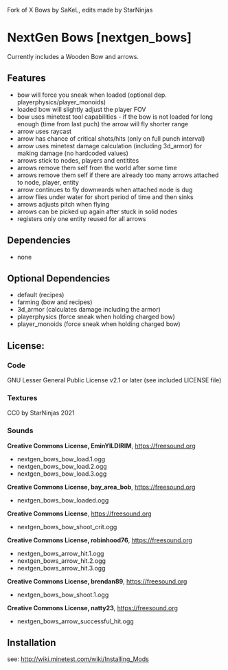 Fork of X Bows by SaKeL, edits made by StarNinjas

# NextGen Bows [nextgen_bows]

Currently includes a Wooden Bow and arrows.

## Features

* bow will force you sneak when loaded (optional dep. playerphysics/player_monoids)
* loaded bow will slightly adjust the player FOV
* bow uses minetest tool capabilities - if the bow is not loaded for long enough (time from last puch) the arrow will fly shorter range
* arrow uses raycast
* arrow has chance of critical shots/hits (only on full punch interval)
* arrow uses minetest damage calculation (including 3d_armor) for making damage (no hardcoded values)
* arrows stick to nodes, players and entitites
* arrows remove them self from the world after some time
* arrows remove them self if there are already too many arrows attached to node, player, entity
* arrow continues to fly downwards when attached node is dug
* arrow flies under water for short period of time and then sinks
* arrows adjusts pitch when flying
* arrows can be picked up again after stuck in solid nodes
* registers only one entity reused for all arrows

## Dependencies

- none

## Optional Dependencies

- default (recipes)
- farming (bow and recipes)
- 3d_armor (calculates damage including the armor)
- playerphysics (force sneak when holding charged bow)
- player_monoids (force sneak when holding charged bow)

## License:

### Code

GNU Lesser General Public License v2.1 or later (see included LICENSE file)

### Textures

CC0 by StarNinjas 2021

### Sounds

**Creative Commons License, EminYILDIRIM**, https://freesound.org

- nextgen_bows_bow_load.1.ogg
- nextgen_bows_bow_load.2.ogg
- nextgen_bows_bow_load.3.ogg

**Creative Commons License, bay_area_bob**, https://freesound.org

- nextgen_bows_bow_loaded.ogg

**Creative Commons License**, https://freesound.org

- nextgen_bows_bow_shoot_crit.ogg

**Creative Commons License, robinhood76**, https://freesound.org

- nextgen_bows_arrow_hit.1.ogg
- nextgen_bows_arrow_hit.2.ogg
- nextgen_bows_arrow_hit.3.ogg

**Creative Commons License, brendan89**, https://freesound.org

- nextgen_bows_bow_shoot.1.ogg

**Creative Commons License, natty23**, https://freesound.org

- nextgen_bows_arrow_successful_hit.ogg

## Installation

see: http://wiki.minetest.com/wiki/Installing_Mods
